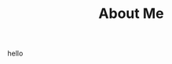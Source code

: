 ﻿---
title: "About Me"
permalink: /about/
header:
    image: /photos/better header.jpg
    caption: "North Cascades with the Milky Way"
toc: true
---

hello